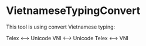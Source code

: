 # VietnameseTypingConvert

This tool is using convert Vietnamese typing:

Telex <--> Unicode
VNI <--> Unicode
Telex <--> VNI
